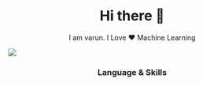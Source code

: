<h1 align="center"> Hi there 👋 </h1>
<p align="center"> I am varun. I Love ❤️ Machine Learning  </p>

<img src="C:\Users\dell\Downloads\skull.jpg">
<h3 align="center"> Language & Skills </h3>


